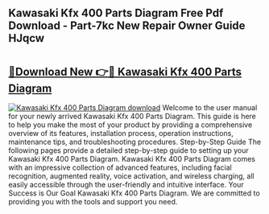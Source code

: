 ## Kawasaki Kfx 400 Parts Diagram Free Pdf Download - Part-7kc New Repair Owner Guide HJqcw

# <h2><a href="http://dfsa2wy.blite.top/?on=Kawasaki+Kfx+400+Parts+Diagram">🔗Download New 👉🔴 Kawasaki Kfx 400 Parts Diagram</a></h2>

[![Kawasaki Kfx 400 Parts Diagram download](https://i.imgur.com/lujVjoI.png)](http://dfsa2wy.blite.top/?on=Kawasaki+Kfx+400+Parts+Diagram)
Welcome to the user manual for your newly arrived Kawasaki Kfx 400 Parts Diagram. This guide is here to help you make the most of your product by providing a comprehensive overview of its features, installation process, operation instructions, maintenance tips, and troubleshooting procedures. Step-by-Step Guide The following pages provide a detailed step-by-step guide to setting up your Kawasaki Kfx 400 Parts Diagram. Kawasaki Kfx 400 Parts Diagram comes with an impressive collection of advanced features, including facial recognition, augmented reality, voice activation, and wireless charging, all easily accessible through the user-friendly and intuitive interface. Your Success is Our Goal Kawasaki Kfx 400 Parts Diagram. We are committed to providing you with the tools and support you need.
